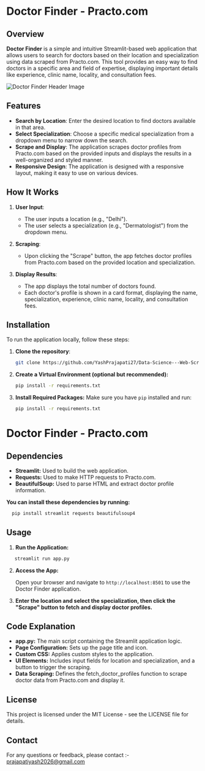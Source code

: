 # Doctor Finder - Practo.com

## Overview

**Doctor Finder** is a simple and intuitive Streamlit-based web application that allows users to search for doctors based on their location and specialization using data scraped from Practo.com. This tool provides an easy way to find doctors in a specific area and field of expertise, displaying important details like experience, clinic name, locality, and consultation fees.

![Doctor Finder Header Image](https://t4.ftcdn.net/jpg/02/74/73/01/360_F_274730119_ht4FXz4R6RnIJgPk7WeNALxxaf524Jrb.jpg)

## Features

- **Search by Location**: Enter the desired location to find doctors available in that area.
- **Select Specialization**: Choose a specific medical specialization from a dropdown menu to narrow down the search.
- **Scrape and Display**: The application scrapes doctor profiles from Practo.com based on the provided inputs and displays the results in a well-organized and styled manner.
- **Responsive Design**: The application is designed with a responsive layout, making it easy to use on various devices.

## How It Works

1. **User Input**:
   - The user inputs a location (e.g., "Delhi").
   - The user selects a specialization (e.g., "Dermatologist") from the dropdown menu.

2. **Scraping**:
   - Upon clicking the "Scrape" button, the app fetches doctor profiles from Practo.com based on the provided location and specialization.

3. **Display Results**:
   - The app displays the total number of doctors found.
   - Each doctor's profile is shown in a card format, displaying the name, specialization, experience, clinic name, locality, and consultation fees.

## Installation

To run the application locally, follow these steps:

1. **Clone the repository**:

   ```bash
   git clone https://github.com/YashPrajapati27/Data-Science---Web-Scraper

2. **Create a Virtual Environment (optional but recommended):**

    ```bash
    pip install -r requirements.txt
3. **Install Required Packages:**
    Make sure you have `pip` installed and run:

   ```bash
   pip install -r requirements.txt
   ```
# Doctor Finder - Practo.com

## Dependencies

- **Streamlit:** Used to build the web application.
- **Requests:** Used to make HTTP requests to Practo.com.
- **BeautifulSoup:** Used to parse HTML and extract doctor profile information.

**You can install these dependencies by running:**
 
```bash
  pip install streamlit requests beautifulsoup4
```

## Usage

1. **Run the Application:**

   
```bash
   streamlit run app.py
```

2. **Access the App:**

   Open your browser and navigate to `http://localhost:8501` to use the Doctor Finder application.

3. **Enter the location and select the specialization, then click the "Scrape" button to fetch and display doctor profiles.**

## Code Explanation
- **app.py:** The main script containing the Streamlit application logic.
- **Page Configuration:** Sets up the page title and icon.
- **Custom CSS:** Applies custom styles to the application.
- **UI Elements:** Includes input fields for location and specialization, and a button to trigger the scraping.
- **Data Scraping:** Defines the fetch_doctor_profiles function to scrape doctor data from Practo.com and display it.

## License
This project is licensed under the MIT License - see the LICENSE file for details.

## Contact
For any questions or feedback, please contact :- prajapatiyash2026@gmail.com

